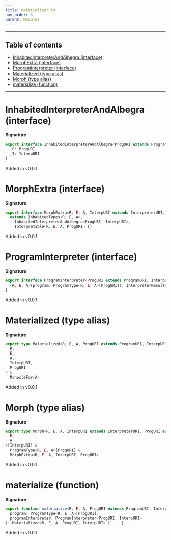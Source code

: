 ```yaml
---
title: materializer.ts
nav_order: 3
parent: Modules
---
```


---

<h2 class="text-delta">Table of contents</h2>

- [InhabitedInterpreterAndAlbegra (interface)](#inhabitedinterpreterandalbegra-interface)
- [MorphExtra (interface)](#morphextra-interface)
- [ProgramInterpreter (interface)](#programinterpreter-interface)
- [Materialized (type alias)](#materialized-type-alias)
- [Morph (type alias)](#morph-type-alias)
- [materialize (function)](#materialize-function)

---

# InhabitedInterpreterAndAlbegra (interface)

**Signature**

```ts
export interface InhabitedInterpreterAndAlbegra<ProgURI extends ProgramURI, InterpURI extends InterpreterURI> {
  _P: ProgURI
  _I: InterpURI
}
```

Added in v0.0.1

# MorphExtra (interface)

**Signature**

```ts
export interface MorphExtra<R, E, A, InterpURI extends InterpreterURI, ProgURI extends ProgramURI>
  extends InhabitedTypes<R, E, A>,
    InhabitedInterpreterAndAlbegra<ProgURI, InterpURI>,
    Interpretable<R, E, A, ProgURI> {}
```

Added in v0.0.1

# ProgramInterpreter (interface)

**Signature**

```ts
export interface ProgramInterpreter<ProgURI extends ProgramURI, InterpURI extends InterpreterURI> {
  <R, E, A>(program: ProgramType<R, E, A>[ProgURI]): InterpreterResult<E, A>[InterpURI]
}
```

Added in v0.0.1

# Materialized (type alias)

**Signature**

```ts
export type Materialized<R, E, A, ProgURI extends ProgramURI, InterpURI extends InterpreterURI> = Morph<
  R,
  E,
  A,
  InterpURI,
  ProgURI
> &
  MonocleFor<A>
```

Added in v0.0.1

# Morph (type alias)

**Signature**

```ts
export type Morph<R, E, A, InterpURI extends InterpreterURI, ProgURI extends ProgramURI> = InterpreterResult<
  E,
  A
>[InterpURI] &
  ProgramType<R, E, A>[ProgURI] &
  MorphExtra<R, E, A, InterpURI, ProgURI>
```

Added in v0.0.1

# materialize (function)

**Signature**

```ts
export function materialize<R, E, A, ProgURI extends ProgramURI, InterpURI extends InterpreterURI>(
  program: ProgramType<R, E, A>[ProgURI],
  programInterpreter: ProgramInterpreter<ProgURI, InterpURI>
): Materialized<R, E, A, ProgURI, InterpURI> { ... }
```

Added in v0.0.1
